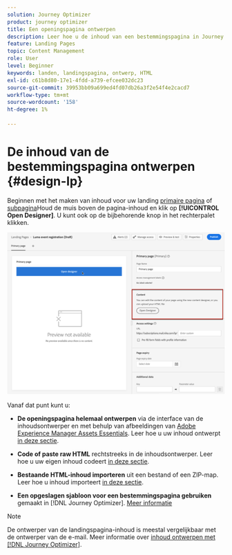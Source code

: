 ```yaml
---
solution: Journey Optimizer
product: journey optimizer
title: Een openingspagina ontwerpen
description: Leer hoe u de inhoud van een bestemmingspagina in Journey Optimizer ontwerpt
feature: Landing Pages
topic: Content Management
role: User
level: Beginner
keywords: landen, landingspagina, ontwerp, HTML
exl-id: c61b8d80-17e1-4fdd-a739-efcee032dc23
source-git-commit: 39953bb09a699ed4fd07db26a3f2e54f4e2cacd7
workflow-type: tm+mt
source-wordcount: '158'
ht-degree: 1%

---
```


# De inhoud van de bestemmingspagina ontwerpen {#design-lp}

Beginnen met het maken van inhoud voor uw landing [primaire pagina](create-lp.md#configure-primary-page) of [subpagina](create-lp.md#configure-subpages)Houd de muis boven de pagina-inhoud en klik op **[!UICONTROL Open Designer]**. U kunt ook op de bijbehorende knop in het rechterpalet klikken.

![](assets/lp_open-designer.png)

Vanaf dat punt kunt u:

* **De openingspagina helemaal ontwerpen** via de interface van de inhoudsontwerper en met behulp van afbeeldingen van [Adobe Experience Manager Assets Essentials](../content-management/assets-essentials.md). Leer hoe u uw inhoud ontwerpt <!--or use built-in templates--> [in deze sectie](../email/content-from-scratch.md).

* **Code of paste raw HTML** rechtstreeks in de inhoudsontwerper. Leer hoe u uw eigen inhoud codeert [in deze sectie](../email/code-content.md).

* **Bestaande HTML-inhoud importeren** uit een bestand of een ZIP-map. Leer hoe u inhoud importeert [in deze sectie](../email/existing-content.md).

* **Een opgeslagen sjabloon voor een bestemmingspagina gebruiken** gemaakt in [!DNL Journey Optimizer]. [Meer informatie](lp-templates.md)

>[!NOTE]
>
>De ontwerper van de landingspagina-inhoud is meestal vergelijkbaar met de ontwerper van de e-mail. Meer informatie over [inhoud ontwerpen met [!DNL Journey Optimizer]](../email/get-started-email-design.md).
